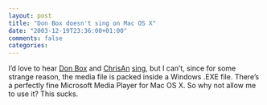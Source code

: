 ```yaml
---
layout: post
title: "Don Box doesn't sing on Mac OS X"
date: "2003-12-19T23:36:00+01:00"
comments: false
categories: 
---
```


<p>I&#8217;d love to hear <a href="http://www.gotdotnet.com/team/dbox/default.aspx">Don Box</a> and <a href="http://www.simplegeek.com/">ChrisAn</a> <a href="http://msdn.microsoft.com/msdntv/episode.aspx?xml=episodes/en/20031218XAMLDB/manifest.xml">sing</a>, but I can&#8217;t, since for some strange reason, the media file is packed inside a Windows .EXE file.
There&#8217;s a perfectly fine Microsoft Media Player for Mac OS X. So why not allow me to use it?
This sucks.</p>


